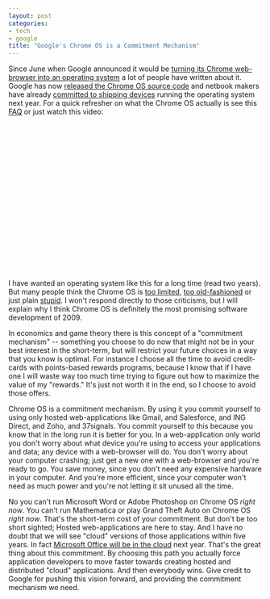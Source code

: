 ```yaml
---
layout: post
categories:
- tech
- google
title: "Google's Chrome OS is a Commitment Mechanism"
---
```


Since June when Google announced it would be [turning its Chrome web-browser into an operating system][1]
a lot of people have written about it. Google has now [released the Chrome OS source code][2] and netbook makers
have already [committed to shipping devices][4] running the operating system next year. For a quick refresher on
what the Chrome OS actually is see this [FAQ][3] or just watch this video:

<object width="480" height="295"><param name="movie" value="http://www.youtube.com/v/0QRO3gKj3qw"></param><param name="allowFullScreen" value="true"></param><param name="allowscriptaccess" value="always"></param><embed src="http://www.youtube.com/v/0QRO3gKj3qw" type="application/x-shockwave-flash" allowscriptaccess="always" allowfullscreen="true" width="480" height="295"></embed></object>

I have wanted an operating system like this for a long time (read two years). But many people think the
Chrome OS is [too limited][5], [too old-fashioned][6] or just plain [stupid][7]. I won't respond directly
to those criticisms, but I will explain why I think Chrome OS is definitely the most promising software
development of 2009.

In economics and game theory there is this concept of a "commitment mechanism" -- something you choose to
do now that might not be in your best interest in the short-term, but will restrict your future choices in
a way that you know is optimal. For instance I choose all the time to avoid credit-cards with points-based
rewards programs, because I know that if I have one I will waste way too much time trying to figure out how
to maximize the value of my "rewards." It's just not worth it in the end, so I choose to avoid those offers.

Chrome OS is a commitment mechanism. By using it you commit yourself to using only hosted web-applications
like Gmail, and Salesforce, and ING Direct, and Zoho, and 37signals. You commit yourself to this because you know that
in the long run it is better for you. In a web-application only world you don't worry about what device
you're using to access your applications and data; any device with a web-browser will do. You don't worry
about your computer crashing; just get a new one with a web-browser and you're ready to go. You save money,
since you don't need any expensive hardware in your computer. And you're more efficient, since your computer
won't need as much power and you're not letting it sit unused all the time.

No you can't run Microsoft Word or Adobe Photoshop on Chrome OS _right now_. You can't run Mathematica or
play Grand Theft Auto on Chrome OS _right now_. That's the short-term cost of your commitment. But don't
be too short sighted; Hosted web-applications are here to stay. And I have no doubt that we will see "cloud"
versions of those applications within five years. In fact [Microsoft Office will be in the cloud][8] next
year. That's the great thing about this commitment. By choosing this path you actually force application
developers to move faster towards creating hosted and distributed "cloud" applications. And then everybody
wins. Give credit to Google for pushing this vision forward, and providing the commitment mechanism we need.

[1]:http://googleblog.blogspot.com/2009/07/introducing-google-chrome-os.html
[2]:http://googleblog.blogspot.com/2009/11/releasing-chromium-os-open-source.html
[3]:http://chrome.blogspot.com/2009/07/google-chrome-os-faq.html
[4]:http://blogs.zdnet.com/gadgetreviews/?p=9821
[5]:http://www.wired.com/gadgetlab/2009/11/google-chrome-os-2/
[6]:http://ultraorange.net/2009/11/21/google-chrome-os-i-am-so-unexcited-because-its-the-return-of-stupid-mainframe-computing/
[7]:http://theonda.org/articles/2009/11/28/after-more-thinking-ive-decided-that-chrome-os-is-stupid
[8]:http://bits.blogs.nytimes.com/2009/07/13/microsoft-office-2010-starts-ascension-to-the-cloud/
